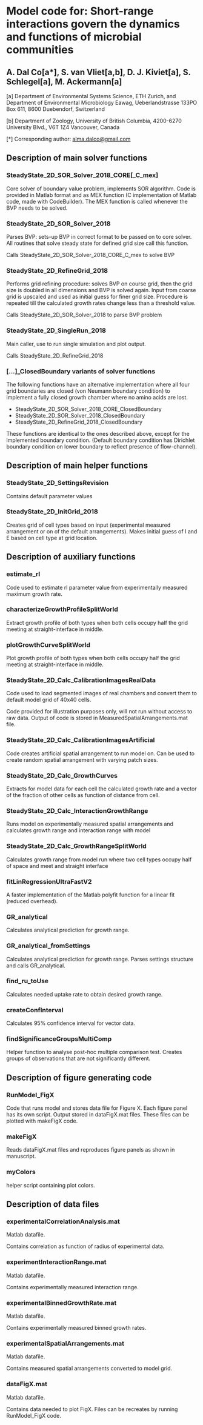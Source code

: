 
# Model code for: Short-range interactions govern the dynamics and functions of microbial communities 
## A. Dal Co[a*], S. van Vliet[a,b], D. J. Kiviet[a],  S. Schlegel[a], M. Ackermann[a]

[a] Department of Environmental Systems Science, ETH Zurich, and Department of Environmental Microbiology Eawag, Ueberlandstrasse 133PO Box 611, 8600 Duebendorf, Switzerland

[b] Department of Zoology, University of British Columbia, 4200-6270 University Blvd., V6T 1Z4 Vancouver, Canada 

[*] Corresponding author: alma.dalco@gmail.com


## Description of main solver functions 

### SteadyState_2D_SOR_Solver_2018_CORE[_C_mex]
Core solver of boundary value problem, implements SOR algorithm. 
Code is provided in Matlab format and as MEX function (C implementation of Matlab code, made with CodeBuilder).
The MEX function is called whenever the BVP needs to be solved.

### SteadyState_2D_SOR_Solver_2018 
Parses BVP: sets-up BVP in correct format to be passed on to core solver. 
All routines that solve steady state for defined grid size call this function.

Calls SteadyState_2D_SOR_Solver_2018_CORE_C_mex to solve BVP

### SteadyState_2D_RefineGrid_2018 
Performs grid refining procedure: solves BVP on course grid, then the grid size is doubled in all dimensions and BVP is solved again.
Input from coarse grid is upscaled and used as initial guess for finer grid size.
Procedure is repeated till the calculated growth rates change less than a threshold value.

Calls SteadyState_2D_SOR_Solver_2018 to parse BVP problem

### SteadyState_2D_SingleRun_2018 
Main caller, use to run single simulation and plot output.

Calls SteadyState_2D_RefineGrid_2018

### [...]_ClosedBoundary variants of solver functions 
The following functions have an alternative implementation where all four grid boundaries are closed (von Neumann boundary condition) to implement a fully closed growth chamber where no amino acids are lost. 
- SteadyState_2D_SOR_Solver_2018_CORE_ClosedBoundary
- SteadyState_2D_SOR_Solver_2018_ClosedBoundary
- SteadyState_2D_RefineGrid_2018_ClosedBoundary

These functions are identical to the ones described above, except for the implemented boundary condition.
(Default boundary condition has Dirichlet boundary condition on lower boundary to reflect presence of flow-channel). 


## Description of main helper functions

### SteadyState_2D_SettingsRevision
Contains default parameter values

### SteadyState_2D_InitGrid_2018 
Creates grid of cell types based on input (experimental measured arrangement or on of the default arrangements).
Makes initial guess of I and E based on cell type at grid location.


## Description of auxiliary functions

### estimate_rl
Code used to estimate rl parameter value from experimentally measured maximum growth rate.

### characterizeGrowthProfileSplitWorld
Extract growth profile of both types when both cells occupy half the grid meeting at straight-interface in middle.

### plotGrowthCurveSplitWorld
Plot growth profile of both types when both cells occupy half the grid meeting at straight-interface in middle.

### SteadyState_2D_Calc_CalibrationImagesRealData
Code used to load segmented images of real chambers and convert them to default model grid of 40x40 cells.

Code provided for illustration purposes only, will not run without access to raw data.
Output of code is stored in MeasuredSpatialArrangements.mat file.


### SteadyState_2D_Calc_CalibrationImagesArtificial
Code creates artificial spatial arrangement to run model on.
Can be used to create random spatial arrangement with varying patch sizes.

### SteadyState_2D_Calc_GrowthCurves
Extracts for model data for each cell the calculated growth rate and a vector of the fraction of other cells as function of distance from cell.

### SteadyState_2D_Calc_InteractionGrowthRange
Runs model on experimentally measured spatial arrangements and calculates growth range and interaction range with model

### SteadyState_2D_Calc_GrowthRangeSplitWorld
Calculates growth range from model run where two cell types occupy half of space and meet and straight interface

### fitLinRegressionUltraFastV2
A faster implementation of the Matlab polyfit function for a linear fit (reduced overhead). 

### GR_analytical
Calculates analytical prediction for growth range.

### GR_analytical_fromSettings
Calculates analytical prediction for growth range.
Parses settings structure and calls GR_analytical. 

### find_ru_toUse
Calculates needed uptake rate to obtain desired growth range.

### createConfInterval
Calculates 95% confidence interval for vector data.

### findSignificanceGroupsMultiComp
Helper function to analyse post-hoc multiple comparison test.
Creates groups of observations that are not significantly different. 


## Description of figure generating code
### RunModel_FigX
Code that runs model and stores data file for Figure X.
Each figure panel has its own script.
Output stored in dataFigX.mat files.
These files can be plotted with makeFigX code.

### makeFigX
Reads dataFigX.mat files and reproduces figure panels as shown in manuscript.

### myColors
helper script containing plot colors.

## Description of data files

### experimentalCorrelationAnalysis.mat
Matlab datafile.

Contains correlation as function of radius of experimental data.

### experimentInteractionRange.mat
Matlab datafile.

Contains experimentally measured interaction range.

### experimentalBinnedGrowthRate.mat
Matlab datafile.

Contains experimentally measured binned growth rates.

### experimentalSpatialArrangements.mat
Matlab datafile.

Contains measured spatial arrangements converted to model grid.

### dataFigX.mat
Matlab datafile.

Contains data needed to plot FigX.
Files can be recreates by running RunModel_FigX code.





